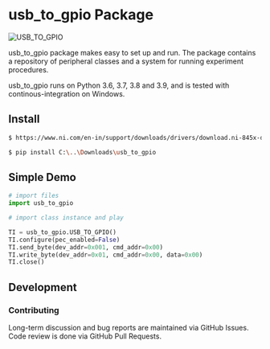 # usb_to_gpio Package

![USB_TO_GPIO](https://github.com/sabari-saravanan-m/usb_to_gpio)

usb_to_gpio package makes easy to set up and run. The package contains a repository of peripheral classes and a system for running experiment procedures.

usb_to_gpio runs on Python 3.6, 3.7, 3.8 and 3.9, and is tested with continous-integration on Windows.


## Install

```bash
$ https://www.ni.com/en-in/support/downloads/drivers/download.ni-845x-driver-software.html#346270

$ pip install C:\..\Downloads\usb_to_gpio
```

## Simple Demo

```python
# import files
import usb_to_gpio

# import class instance and play

TI = usb_to_gpio.USB_TO_GPIO()                                                  # Initialize & opens an instrument reference
TI.configure(pec_enabled=False)                                                 # Selects 100-KHz/400-KHz bus speed & PEC mode
TI.send_byte(dev_addr=0x001, cmd_addr=0x00)                                     # Performs a “Send_Byte”
TI.write_byte(dev_addr=0x01, cmd_addr=0x00, data=0x00)                          # Performs a “Write_Byte”
TI.close()                                                                      # Close the device reference
```

## Development

### Contributing

Long-term discussion and bug reports are maintained via GitHub Issues.
Code review is done via GitHub Pull Requests.
